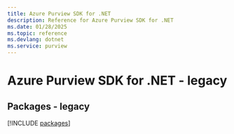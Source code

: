 ```yaml
---
title: Azure Purview SDK for .NET
description: Reference for Azure Purview SDK for .NET
ms.date: 01/28/2025
ms.topic: reference
ms.devlang: dotnet
ms.service: purview
---
```

# Azure Purview SDK for .NET - legacy
## Packages - legacy
[!INCLUDE [packages](purview-index.md)]